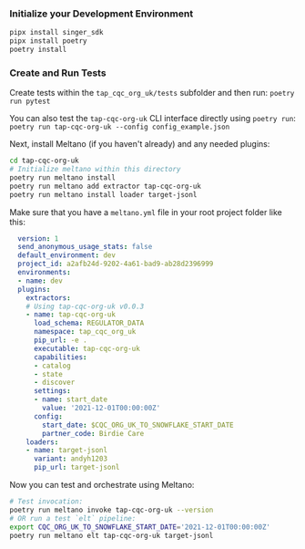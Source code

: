 ### Initialize your Development Environment

```bash
pipx install singer_sdk
pipx install poetry
poetry install
```

### Create and Run Tests

Create tests within the `tap_cqc_org_uk/tests` subfolder and then run:
`poetry run pytest`

You can also test the `tap-cqc-org-uk` CLI interface directly using `poetry run`:
`poetry run tap-cqc-org-uk --config config_example.json`


Next, install Meltano (if you haven't already) and any needed plugins:
```bash
cd tap-cqc-org-uk
# Initialize meltano within this directory
poetry run meltano install
poetry run meltano add extractor tap-cqc-org-uk
poetry run meltano install loader target-jsonl
```

Make sure that you have a `meltano.yml` file in your root project folder like this:
```YAML
  version: 1
  send_anonymous_usage_stats: false
  default_environment: dev
  project_id: a2afb24d-9202-4a61-bad9-ab28d2396999
  environments:
  - name: dev
  plugins:
    extractors:
    # Using tap-cqc-org-uk v0.0.3
    - name: tap-cqc-org-uk
      load_schema: REGULATOR_DATA
      namespace: tap_cqc_org_uk
      pip_url: -e .
      executable: tap-cqc-org-uk
      capabilities:
      - catalog
      - state
      - discover
      settings:
      - name: start_date
        value: '2021-12-01T00:00:00Z'
      config:
        start_date: $CQC_ORG_UK_TO_SNOWFLAKE_START_DATE
        partner_code: Birdie Care
    loaders:
    - name: target-jsonl
      variant: andyh1203
      pip_url: target-jsonl
```

Now you can test and orchestrate using Meltano:
```bash
# Test invocation:
poetry run meltano invoke tap-cqc-org-uk --version
# OR run a test `elt` pipeline:
export CQC_ORG_UK_TO_SNOWFLAKE_START_DATE='2021-12-01T00:00:00Z'
poetry run meltano elt tap-cqc-org-uk target-jsonl
```